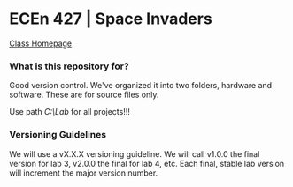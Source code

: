 # ECEn 427 | Space Invaders #

[Class Homepage](http://ee427plblabs.groups.et.byu.net/wiki/doku.php?id=start)


### What is this repository for? ###

Good version control.  We've organized it into two folders, hardware and software.  These are for source files only.

Use path *C:\Lab* for all projects!!!

### Versioning Guidelines ###
We will use a vX.X.X versioning guideline.  We will call v1.0.0 the final version for lab 3, v2.0.0 the final for lab 4, etc.  Each final, stable lab version will increment the major version number. 